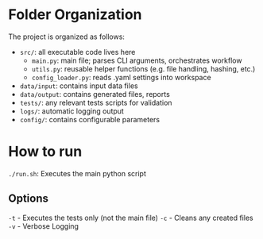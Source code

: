 # Folder Organization
The project is organized as follows:
- `src/`: all executable code lives here
    - `main.py`: main file; parses CLI arguments, orchestrates workflow
    - `utils.py`: reusable helper functions (e.g. file handling, hashing, etc.)
    - `config_loader.py`: reads .yaml settings into workspace
- `data/input`: contains input data files
- `data/output`: contains generated files, reports
- `tests/`: any relevant tests scripts for validation
- `logs/`: automatic logging output
- `config/`: contains configurable parameters

# How to run
`./run.sh`: Executes the main python script

## Options
`-t` - Executes the tests only (not the main file)
`-c` - Cleans any created files
`-v` - Verbose Logging
